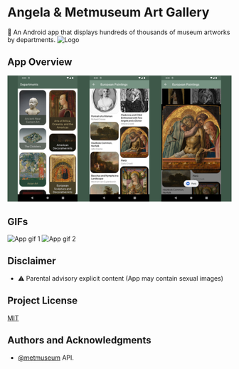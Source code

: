 
# Angela & Metmuseum Art Gallery

🎨 An Android app that displays hundreds of thousands of museum artworks by departments. 
![Logo](https://i.ibb.co/w6dCZq6/placeholder.png)

    
## App Overview

![App screenshot](https://github.com/efeint01/metmuseum_art/blob/master/design/app_overview.png?raw=true)

## GIFs

![App gif 1](https://github.com/efeint01/metmuseum_art/blob/master/design/app2.gif?raw=true)
![App gif 2](https://github.com/efeint01/metmuseum_art/blob/master/design/app1.gif?raw=true)



## Disclaimer

- ⚠️ Parental advisory explicit content (App may contain sexual images) 

## Project License

[MIT](https://choosealicense.com/licenses/mit/)

  
## Authors and Acknowledgments 

- [@metmuseum](https://metmuseum.github.io) API.

  
